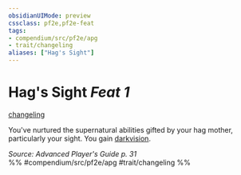```yaml
---
obsidianUIMode: preview
cssclass: pf2e,pf2e-feat
tags:
- compendium/src/pf2e/apg
- trait/changeling
aliases: ["Hag's Sight"]
---
```

# Hag's Sight  *Feat 1*  
[changeling](../../rules/traits/changeling-b1.md)  


You've nurtured the supernatural abilities gifted by your hag mother, particularly your sight. You gain [darkvision](../../rules/abilities/darkvision.md).

*Source: Advanced Player's Guide p. 31*  
%% #compendium/src/pf2e/apg #trait/changeling %%